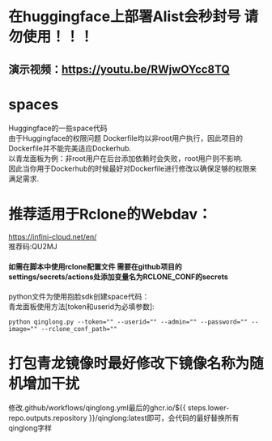 # 在huggingface上部署Alist会秒封号 请勿使用！！！

## 演示视频：https://youtu.be/RWjwOYcc8TQ

# spaces
Huggingface的一些space代码   
由于Huggingface的权限问题 Dockerfile均以非root用户执行，因此项目的Dockerfile并不能完美适应Dockerhub.    
以青龙面板为例：非root用户在后台添加依赖时会失败，root用户则不影响.    
因此当你用于Dockerhub的时候最好对Dockerfile进行修改以确保足够的权限来满足需求.


# 推荐适用于Rclone的Webdav：   
https://infini-cloud.net/en/    
推荐码:QU2MJ

#### 如需在脚本中使用rclone配置文件 需要在github项目的settings/secrets/actions处添加变量名为RCLONE_CONF的secrets  


python文件为使用抱脸sdk创建space代码：   
青龙面板使用方法[token和userid为必填参数]:   
```
python qinglong.py --token="" --userid="" --admin="" --password="" --image="" --rclone_conf_path=""
```

# 打包青龙镜像时最好修改下镜像名称为随机增加干扰     
修改.github/workflows/qinglong.yml最后的ghcr.io/${{ steps.lower-repo.outputs.repository }}/qinglong:latest即可，会代码的最好替换所有qinglong字样
